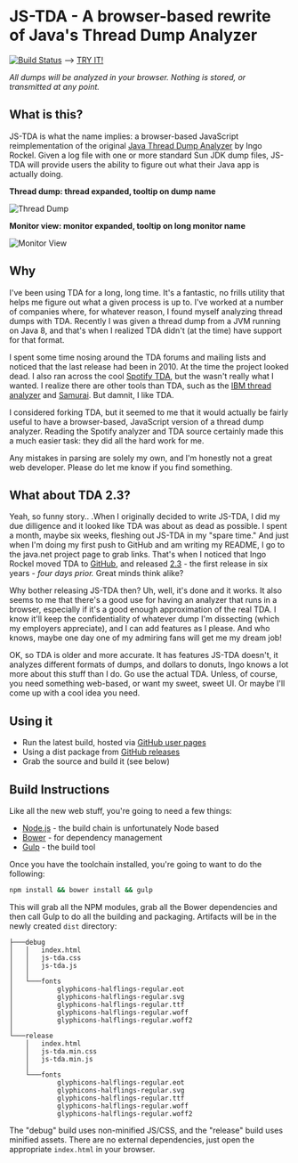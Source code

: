 JS-TDA - A browser-based rewrite of Java's Thread Dump Analyzer
=============
[![Build Status](https://travis-ci.org/kog/js-tda.svg?branch=master)](https://travis-ci.org/kog/js-tda) --> [TRY IT!](https://kog.github.io/js-tda/)

*All dumps will be analyzed in your browser. Nothing is stored, or transmitted at any point.*

What is this?
--
JS-TDA is what the name implies: a browser-based JavaScript reimplementation of the original [Java Thread Dump Analyzer](https://github.com/irockel/tda) by Ingo Rockel. Given a log file with one or more standard Sun JDK dump files, JS-TDA will provide users the ability to figure out what their Java app is actually doing.

**Thread dump: thread expanded, tooltip on dump name**

![Thread Dump](https://github.com/kog/js-tda/raw/master/docs/js-tda-dump-index.png)

**Monitor view: monitor expanded, tooltip on long monitor name**

![Monitor View](https://github.com/kog/js-tda/raw/master/docs/js-tda-monitor-view.png)

Why
--
I've been using TDA for a long, long time. It's a fantastic, no frills utility that helps me figure out what a given process is up to. I've worked at a number of companies where, for whatever reason, I found myself analyzing thread dumps with TDA. Recently I was given a thread dump from a JVM running on Java 8, and that's when I realized TDA didn't (at the time) have support for that format.

I spent some time nosing around the TDA forums and mailing lists and noticed that the last release had been in 2010. At the time the project looked dead. I also ran across the cool [Spotify TDA](https://github.com/spotify/threaddump-analyzer), but the wasn't really what I wanted. I realize there are other tools than TDA, such as the [IBM thread analyzer](https://www.ibm.com/developerworks/community/groups/service/html/communityview?communityUuid=2245aa39-fa5c-4475-b891-14c205f7333c) and [Samurai](http://samuraism.jp/samurai/en/index.html). But damnit, I like TDA.

I considered forking TDA, but it seemed to me that it would actually be fairly useful to have a browser-based, JavaScript version of a thread dump analyzer. Reading the Spotify analyzer and TDA source certainly made this a much easier task: they did all the hard work for me.

Any mistakes in parsing are solely my own, and I'm honestly not a great web developer. Please do let me know if you find something.

What about TDA 2.3?
--
Yeah, so funny story.. .When I originally decided to write JS-TDA, I did my due dilligence and it looked like TDA was about as dead as possible. I spent a month, maybe six weeks, fleshing out JS-TDA in my "spare time." And just when I'm doing my first push to GitHub and am writing my README, I go to the java.net project page to grab links. That's when I noticed that Ingo Rockel moved TDA to [GitHub](https://github.com/irockel/tda), and released [2.3](https://github.com/irockel/tda/releases/tag/2.3) - the first release in six years - *four days prior.* Great minds think alike?

Why bother releasing JS-TDA then? Uh, well, it's done and it works. It also seems to me that there's a good use for having an analyzer that runs in a browser, especially if it's a good enough approximation of the real TDA. I know it'll keep the confidentiality of whatever dump I'm dissecting (which my employers appreciate), and I can add features as I please. And who knows, maybe one day one of my admiring fans will get me my dream job!

OK, so TDA is older and more accurate. It has features JS-TDA doesn't, it analyzes different formats of dumps, and dollars to donuts, Ingo knows a lot more about this stuff than I do. Go use the actual TDA. Unless, of course, you need something web-based, or want my sweet, sweet UI. Or maybe I'll come up with a cool idea you need.

Using it
--
 * Run the latest build, hosted via [GitHub user pages](https://kog.github.io/js-tda/)
 * Using a dist package from [GitHub releases](https://github.com/kog/js-tda/releases)
 * Grab the source and build it (see below)

Build Instructions
--
Like all the new web stuff, you're going to need a few things:
 * [Node.js](https://nodejs.org/en/) - the build chain is unfortunately Node based
 * [Bower](https://bower.io/) - for dependency management
 * [Gulp](http://gulpjs.com/) - the build tool

 Once you have the toolchain installed, you're going to want to do the following:
 ```sh
npm install && bower install && gulp
 ```

 This will grab all the NPM modules, grab all the Bower dependencies and then call Gulp to do all the building and packaging. Artifacts will be in the newly created `dist` directory:

 ```
 ├───debug                                         
 │   │   index.html                                
 │   │   js-tda.css                                
 │   │   js-tda.js                                 
 │   │                                             
 │   └───fonts                                     
 │           glyphicons-halflings-regular.eot      
 │           glyphicons-halflings-regular.svg      
 │           glyphicons-halflings-regular.ttf      
 │           glyphicons-halflings-regular.woff     
 │           glyphicons-halflings-regular.woff2    
 │                                                 
 └───release                                       
     │   index.html                                
     │   js-tda.min.css                            
     │   js-tda.min.js                             
     │                                             
     └───fonts                                     
             glyphicons-halflings-regular.eot      
             glyphicons-halflings-regular.svg      
             glyphicons-halflings-regular.ttf      
             glyphicons-halflings-regular.woff     
             glyphicons-halflings-regular.woff2    
 ```

The "debug" build uses non-minified JS/CSS, and the "release" build uses minified assets. There are no external dependencies, just open the appropriate `index.html` in your browser.
